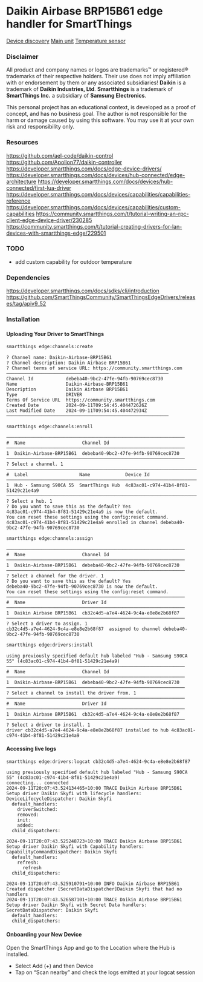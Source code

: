 # Daikin Airbase BRP15B61 edge handler for SmartThings

[Device discovery](documentation/discovery.png "Device discovery")
[Main unit](documentation/unit.png "Main unit")
[Temperature sensor](documentation/discovery.png "Temperature sensor")

### Disclaimer
All product and company names or logos are trademarks™ or registered® trademarks of their respective holders. 
Their use does not imply affiliation with or endorsement by them or any associated subsidiaries!
**Daikin** is a trademark of **Daikin Industries, Ltd**. **Smartthings** is a trademark of **SmartThings Inc.** a subsidiary of **Samsung Electronics**.

This personal project has an educational context, is developed as a proof of concept, and has no business goal.
The author is not responsible for the harm or damage caused by using this software. You may use it at your own risk and responsibility only.

### Resources
https://github.com/ael-code/daikin-control
https://github.com/Apollon77/daikin-controller
https://developer.smartthings.com/docs/edge-device-drivers/
https://developer.smartthings.com/docs/devices/hub-connected/edge-architecture
https://developer.smartthings.com/docs/devices/hub-connected/first-lua-driver
https://developer.smartthings.com/docs/devices/capabilities/capabilities-reference
https://developer.smartthings.com/docs/devices/capabilities/custom-capabilities
https://community.smartthings.com/t/tutorial-writing-an-rpc-client-edge-device-driver/230285
https://community.smartthings.com/t/tutorial-creating-drivers-for-lan-devices-with-smartthings-edge/229501

### TODO 
- add custom capability for outdoor temperature

### Dependencies
https://developer.smartthings.com/docs/sdks/cli/introduction
https://github.com/SmartThingsCommunity/SmartThingsEdgeDrivers/releases/tag/apiv9_52

### Installation
#### Uploading Your Driver to SmartThings

```bash
smartthings edge:channels:create
```
```text
? Channel name: Daikin-Airbase-BRP15B61
? Channel description: Daikin Airbase BRP15B61
? Channel terms of service URL: https://community.smartthings.com
────────────────────────────────────────────────────────────
Channel Id            debeba40-9bc2-47fe-94fb-90769cec8730
Name                  Daikin-Airbase-BRP15B61
Description           Daikin Airbase BRP15B61
Type                  DRIVER
Terms Of Service URL  https://community.smartthings.com
Created Date          2024-09-11T09:54:45.404472626Z
Last Modified Date    2024-09-11T09:54:45.404472934Z
────────────────────────────────────────────────────────────
```
```bash
smartthings edge:channels:enroll
```
```text
──────────────────────────────────────────────────────────────────
#  Name                     Channel Id
──────────────────────────────────────────────────────────────────
1  Daikin-Airbase-BRP15B61  debeba40-9bc2-47fe-94fb-90769cec8730
──────────────────────────────────────────────────────────────────
? Select a channel. 1
──────────────────────────────────────────────────────────────────────────────────
#  Label                   Name             Device Id
──────────────────────────────────────────────────────────────────────────────────
1  Hub - Samsung S90CA 55  SmartThings Hub  4c83ac01-c974-41b4-8f81-51429c21e4a9
──────────────────────────────────────────────────────────────────────────────────
? Select a hub. 1
? Do you want to save this as the default? Yes
4c83ac01-c974-41b4-8f81-51429c21e4a9 is now the default.
You can reset these settings using the config:reset command.
4c83ac01-c974-41b4-8f81-51429c21e4a9 enrolled in channel debeba40-9bc2-47fe-94fb-90769cec8730
```
```bash
smartthings edge:channels:assign
```
```text
──────────────────────────────────────────────────────────────────
#  Name                     Channel Id
──────────────────────────────────────────────────────────────────
1  Daikin-Airbase-BRP15B61  debeba40-9bc2-47fe-94fb-90769cec8730
──────────────────────────────────────────────────────────────────
? Select a channel for the driver. 1
? Do you want to save this as the default? Yes
debeba40-9bc2-47fe-94fb-90769cec8730 is now the default.
You can reset these settings using the config:reset command.
──────────────────────────────────────────────────────────────────
#  Name                     Driver Id
──────────────────────────────────────────────────────────────────
1  Daikin Airbase BRP15B61  cb32c4d5-a7e4-4624-9c4a-e8e8e2b68f87
──────────────────────────────────────────────────────────────────
? Select a driver to assign. 1
cb32c4d5-a7e4-4624-9c4a-e8e8e2b68f87  assigned to channel debeba40-9bc2-47fe-94fb-90769cec8730
```
```bash
smartthings edge:drivers:install
```
```text
using previously specified default hub labeled "Hub - Samsung S90CA 55" (4c83ac01-c974-41b4-8f81-51429c21e4a9)
──────────────────────────────────────────────────────────────────
#  Name                     Channel Id
──────────────────────────────────────────────────────────────────
1  Daikin-Airbase-BRP15B61  debeba40-9bc2-47fe-94fb-90769cec8730
──────────────────────────────────────────────────────────────────
? Select a channel to install the driver from. 1
──────────────────────────────────────────────────────────────────
#  Name                     Driver Id
──────────────────────────────────────────────────────────────────
1  Daikin Airbase BRP15B61  cb32c4d5-a7e4-4624-9c4a-e8e8e2b68f87
──────────────────────────────────────────────────────────────────
? Select a driver to install. 1
driver cb32c4d5-a7e4-4624-9c4a-e8e8e2b68f87 installed to hub 4c83ac01-c974-41b4-8f81-51429c21e4a9
```
#### Accessing live logs
```shell
smartthings edge:drivers:logcat cb32c4d5-a7e4-4624-9c4a-e8e8e2b68f87
```
```text
using previously specified default hub labeled "Hub - Samsung S90CA 55" (4c83ac01-c974-41b4-8f81-51429c21e4a9)
connecting... connected
2024-09-11T20:07:43.524134465+10:00 TRACE Daikin Airbase BRP15B61  Setup driver Daikin Skyfi with lifecycle handlers:
DeviceLifecycleDispatcher: Daikin Skyfi
  default_handlers:
    driverSwitched:
    removed:
    init:
    added:
  child_dispatchers:

2024-09-11T20:07:43.525248723+10:00 TRACE Daikin Airbase BRP15B61  Setup driver Daikin Skyfi with Capability handlers:
CapabilityCommandDispatcher: Daikin Skyfi
  default_handlers:
    refresh:
      refresh
  child_dispatchers:

2024-09-11T20:07:43.525910791+10:00 INFO Daikin Airbase BRP15B61  Created dispatcher [SecretDataDispatcher]Daikin Skyfi that had no handlers
2024-09-11T20:07:43.526587101+10:00 TRACE Daikin Airbase BRP15B61  Setup driver Daikin Skyfi with Secret Data handlers:
SecretDataDispatcher: Daikin Skyfi
  default_handlers:
  child_dispatchers:
```
#### Onboarding your New Device
Open the SmartThings App and go to the Location where the Hub is installed.

- Select Add (+) and then Device
- Tap on “Scan nearby” and check the logs emitted at your logcat session
